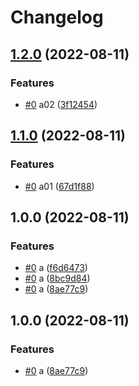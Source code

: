 # Changelog

## [1.2.0](https://github.com/shaunxu/happynrwl/compare/shaunxu-v1.1.0...shaunxu-v1.2.0) (2022-08-11)


### Features

* [#0](https://github.com/shaunxu/happynrwl/issues/0) a02 ([3f12454](https://github.com/shaunxu/happynrwl/commit/3f124547b4f6cafd905b620f0fd1c7a68b966fc3))

## [1.1.0](https://github.com/shaunxu/happynrwl/compare/shaunxu-v1.0.0...shaunxu-v1.1.0) (2022-08-11)


### Features

* [#0](https://github.com/shaunxu/happynrwl/issues/0) a01 ([67d1f88](https://github.com/shaunxu/happynrwl/commit/67d1f88cb87e8a6bd53953e1cf3637d580068849))

## 1.0.0 (2022-08-11)


### Features

* [#0](https://github.com/shaunxu/happynrwl/issues/0) a ([f6d6473](https://github.com/shaunxu/happynrwl/commit/f6d6473fa5cec55fd47680195f53971003c54621))
* [#0](https://github.com/shaunxu/happynrwl/issues/0) a ([8bc9d84](https://github.com/shaunxu/happynrwl/commit/8bc9d84b632cf630fae1bb28b1d8ec833eabf523))
* [#0](https://github.com/shaunxu/happynrwl/issues/0) a ([8ae77c9](https://github.com/shaunxu/happynrwl/commit/8ae77c9ef5ecd135ddfdfb08188bfcbb030892b2))

## 1.0.0 (2022-08-11)


### Features

* [#0](https://github.com/shaunxu/happynrwl/issues/0) a ([8ae77c9](https://github.com/shaunxu/happynrwl/commit/8ae77c9ef5ecd135ddfdfb08188bfcbb030892b2))
